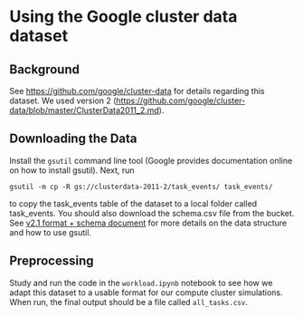 # Using the Google cluster data dataset

## Background
See https://github.com/google/cluster-data for details regarding this dataset. We used version 2 (https://github.com/google/cluster-data/blob/master/ClusterData2011_2.md).

## Downloading the Data

Install the `gsutil` command line tool (Google provides documentation online on how to install gsutil). Next, run
```
gsutil -m cp -R gs://clusterdata-2011-2/task_events/ task_events/
``` 
to copy the task_events table of the dataset to a local folder called task_events. You should also download the schema.csv file from the bucket. See [v2.1 format + schema document](https://drive.google.com/file/d/0B5g07T_gRDg9Z0lsSTEtTWtpOW8/view?usp=sharing&resourcekey=0-cozD56gA4fUDdrkHnLJSrQ) for more details on the data structure and how to use gsutil.

## Preprocessing

Study and run the code in the `workload.ipynb` notebook to see how we adapt this dataset to a usable format for our compute cluster simulations. When run, the final output should be a file called `all_tasks.csv`.
